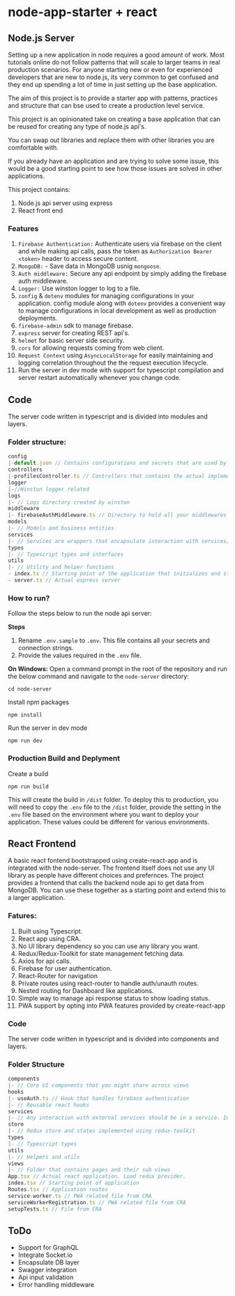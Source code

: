 # node-app-starter + react

## Node.js Server

Setting up a new application in node requires a good amount of work. Most tutorials online do not follow patterns that will scale to larger teams in real production scenarios. For anyone starting new or even for experienced developers that are new to node.js, its very common to get confused and they end up spending a lot of time in just setting up the base application. 

The aim of this project is to provide a starter app with patterns, practices and structure that can bse used to create a production level service.

This project is an opinionated take on creating a base application that can be reused for creating any type of node.js api's. 

You can swap out libraries and replace them with other libraries you are comfortable with.

If you already have an application and are trying to solve some issue, this would be a good starting point to see how those issues are solved in other applications.

This project contains:
1. Node.js api server using express
1. React front end

### Features
1. `Firebase Authentication:` Authenticate users via firebase on the client and while making api calls, pass the token as `Authorization Bearer <token>` header to access secure content.
1. `MongoDB:` - Save data in MongoDB usnig `mongoose`.
1. `Auth middleware:` Secure any api endpoint by simply adding the firebase auth middleware.
1. `Logger:` Use winston logger to log to a file.
1. `config` & `dotenv` modules for managing configurations in your application. config module along with `dotenv` provides a convenient way to manage configurations in local development as well as production deployments.
1. `firebase-admin` sdk to manage firebase.
1. `express` server for creating REST api's.
1. `helmet` for basic server side security.
1. `cors` for allowing requests coming from web client.
1. `Request Context` using `AsyncLocalStorage` for easily maintaining and logging correlation throughout the the request execution lifecycle.
1. Run the server in dev mode with support for typescript compilation and server restart automatically whenever you change code.

## Code
The server code written in typescript and is divided into modules and layers.

### Folder structure: 
```js
config
|-default.json // Contains configurations and secrets that are used by the application 
controllers
|-profilesController.ts // Controllers that contains the actual implementation for an api endpoint
logger
|-//Winston logger related 
logs
|- // Logs directory created by winston
middleware
|- firebaseAuthMiddleware.ts // Directory to hold all your middlewares
models
|- // Models and business entities
services
|- // Services are wrappers that encapsulate interaction with services/db's outide this api. Ideally you should have one service per external endpoint 
types
|- // Typescript types and interfaces
utils
|- // Utility and helper functions 
- index.ts // Starting point of the application that initializes and starts the server
- server.ts // Actual express server
```

### How to run?
Follow the steps below to run the node api server:

**Steps**
1. Rename `.env.sample` to `.env`. This file contains all your secrets and connection strings.
1. Provide the values required in the `.env` file.

**On Windows:**
Open a command prompt in the root of the repository and run the below command and navigate to the `node-server` directory:
```
cd node-server
```
Install npm packages
```
npm install
```
Run the server in dev mode
```
npm run dev
```  
### Production Build and Deplyment
Create a build
```
npm run build
```
This will create the build in `/dist` folder. To deploy this to production, you will need to copy the `.env` file to the `/dist` folder, provide the setting in the `.env` file based on the environment where you want to deploy your application. These values could be different for various environments.



## React Frontend
A basic react fontend bootstrapped using create-react-app and is integrated with the node-server. The frontend itself does not use any UI library as people have different choices and prefernces. The project provides a frontend that calls the backend node api to get data from MongoDB. 
You can use these together as a starting point and extend this to a larger application.

### Fatures:
1. Built using Typescript.
1. React app using CRA.
1. No UI library dependency so you can use any library you want.
1. Redux/Redux-Toolkit for state management fetching data.
1. Axios for api calls.
1. Firebase for user authentication.
1. React-Router for navigation
1. Private routes using react-router to handle auth/unauth routes.
1. Nested routing for Dashboard like applications.
1. Simple way to manage api response status to show loading status.
1. PWA support by opting into PWA features provided by create-react-app 

### Code
The server code written in typescript and is divided into components and layers.

### Folder Structure
```js
components
|- // Core UI components that you might share across views 
hooks
|- useAuth.ts // Hook that handles firebase authentication
|- // Reusable react hooks 
services
|- // Any interaction with external services should be in a service. Ideally one file for each external service.
store
|- // Redux store and states implemented using redux-toolkit 
types
|- // Typescript types
utils
|- // Helpers and utils
views
|- // Folder that contains pages and their sub views
App.tsx // Actual react application. Load redux provider.
index.tsx // Starting point of application
Routes.tsx // Application routes
service-worker.ts // PWA related file from CRA
serviceWorkerRegistration.ts // PWA related file from CRA
setupTests.ts // File from CRA
```

## ToDo
- Support for GraphQL
- Integrate Socket.io
- Encapsulate DB layer
- Swagger integration
- Api input validation
- Error handling middleware